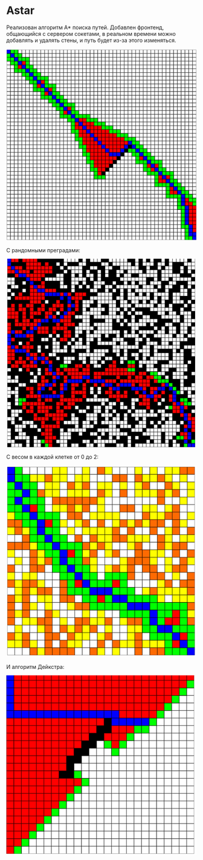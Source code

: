 # Astar

Реализован алгоритм A* поиска путей. Добавлен фронтенд, общающийся с сервером сокетами, в реальном времени можно добавлять и удалять стены, и путь будет из-за этого изменяться.


![alt text](https://github.com/ShamanKing1337/Astar/blob/main/src/Astar.png)

С рандомными преградами:


![alt text](https://github.com/ShamanKing1337/Astar/blob/main/src/AstarRandom.png)

С весом в каждой клетке от 0 до 2:

![alt text](https://github.com/ShamanKing1337/Astar/blob/main/src/AstarWeight.png)


И алгоритм Дейкстра:

![alt text](https://github.com/ShamanKing1337/Astar/blob/main/src/Djkstra.png)
